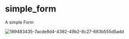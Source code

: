 # simple_form
A simple Form

![189483435-7acde8d4-4392-49b2-8c27-683b555d5add](https://user-images.githubusercontent.com/113069946/189483598-76e29e19-0ee9-45c9-a885-576453bc90da.png)
